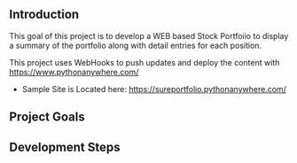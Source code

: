 ## Introduction
This goal of this project is to develop a WEB based Stock Portfoiio to display a summary of the portfolio along with detail entries for each position.

This project uses WebHooks to push updates and deploy the content with https://www.pythonanywhere.com/
- Sample Site is Located here: https://sureportfolio.pythonanywhere.com/

## Project Goals

## Development Steps
